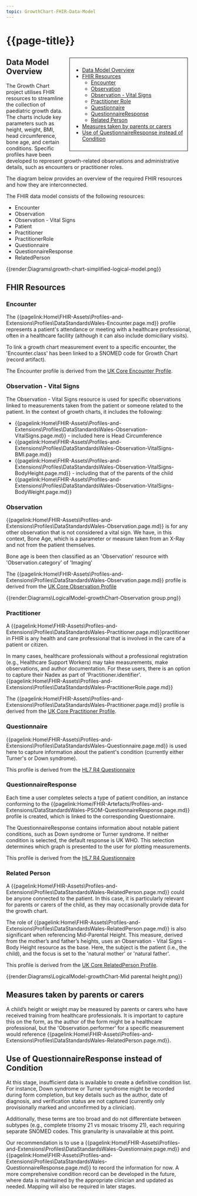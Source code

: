 ```yaml
---
topic: GrowthChart-FHIR-Data-Model
---
```


# {{page-title}}

<div style="float:right;border:1px;border-style:solid;padding:10px;margin:10px;width:300px;">

  - [Data Model Overview](#data-model-overview)
  - [FHIR Resources](#fhir-resources)
    * [Encounter](#encounter)
    * [Observation](#observation)
    * [Observation - Vital Signs](#observation-vital-signs)
    * [Practitioner Role](#practitioner-role)
    * [Questionnaire](#questionnaire)
    * [QuestionnaireResponse](#questionnaireresponse)
    * [Related Person](#related-person)
  - [Measures taken by parents or carers](#measures-taken-by-parents-carer)
  - [Use of QuestionnaireResponse instead of Condition](#use-of-questionnaireresponse-instead-of-condition)
</div>

## Data Model Overview
The Growth Chart project utilises FHIR resources to streamline the collection of paediatric growth data. The charts include key parameters such as height, weight, BMI, head circumference, bone age, and certain conditions.
Specific profiles have been developed to represent growth-related observations and administrative details, such as encounters or practitioner roles.

The diagram below provides an overview of the required FHIR resources and how they are interconnected.

The FHIR data model consists of the following resources: 
* Encounter
* Observation 
* Observation - Vital Signs
* Patient
* Practitioner
* PractitionerRole
* Questionnaire
* QuestionnaireResponse
* RelatedPerson

{{render:Diagrams\growth-chart-simplified-logical-model.png}}


## FHIR Resources

### Encounter
The {{pagelink:Home\FHIR-Assets\Profiles-and-Extensions\Profiles\DataStandardsWales-Encounter.page.md}} profile represents a patient's attendance or meeting with a healthcare professional, often in a healthcare facility (although it can also include domiciliary visits). 

To link a growth chart measurement event to a specific encounter, the 'Encounter.class' has been linked to a SNOMED code for Growth Chart (record artifact).

The Encounter profile is derived from the [UK Core Encounter Profile](https://simplifier.net/guide/uk-core-implementation-guide-stu2/Home/ProfilesandExtensions/Profile-UKCore-Encounter?version=2.0.1).

### Observation - Vital Signs

The Observation - Vital Signs resource is used for specific observations linked to measurements taken from the patient or someone related to the patient. In the context of growth charts, it includes the following:

* {{pagelink:Home\FHIR-Assets\Profiles-and-Extensions\Profiles\DataStandardsWales-Observation-VitalSigns.page.md}} - included here is Head Circumference
* {{pagelink:Home\FHIR-Assets\Profiles-and-Extensions\Profiles\DataStandardsWales-Observation-VitalSigns-BMI.page.md}}
* {{pagelink:Home\FHIR-Assets\Profiles-and-Extensions\Profiles\DataStandardsWales-Observation-VitalSigns-BodyHeight.page.md}} - including that of the parents of the child
* {{pagelink:Home\FHIR-Assets\Profiles-and-Extensions\Profiles\DataStandardsWales-Observation-VitalSigns-BodyWeight.page.md}}


### Observation 
{{pagelink:Home\FHIR-Assets\Profiles-and-Extensions\Profiles\DataStandardsWales-Observation.page.md}} is for any other observation that is not considered a vital sign. We have, in this context, Bone Age, which is a parameter or measure taken from an X-Ray and not from the patient themselves. 

Bone age is been then classified as an 'Observation' resource with 'Observation.category' of 'Imaging' 

The {{pagelink:Home\FHIR-Assets\Profiles-and-Extensions\Profiles\DataStandardsWales-Observation.page.md}} profile is derived from the [UK Core Observation Profile](https://simplifier.net/guide/uk-core-implementation-guide-stu2/Home/ProfilesandExtensions/Profile-UKCore-Observation?version=2.0.1)

{{render:Diagrams\LogicalModel-growthChart-Observation group.png}}


### Practitioner
A {{pagelink:Home\FHIR-Assets\Profiles-and-Extensions\Profiles\DataStandardsWales-Practitioner.page.md}}practitioner in FHIR is any health and care professional that is involved in the care of a patient or citizen. 

In many cases, healthcare professionals without a professional registration (e.g., Healthcare Support Workers) may take measurements, make observations, and author documentation. For these users, there is an option to capture their Nadex as part of 'Practitioner.identifier'.
{{pagelink:Home\FHIR-Assets\Profiles-and-Extensions\Profiles\DataStandardsWales-PractitionerRole.page.md}}

The {{pagelink:Home\FHIR-Assets\Profiles-and-Extensions\Profiles\DataStandardsWales-Practitioner.page.md}} profile is derived from the [UK Core Practitioner Profile](https://simplifier.net/guide/uk-core-implementation-guide-stu2/Home/ProfilesandExtensions/Profile-UKCore-Practitioner?version=2.0.1).

### Questionnaire
{{pagelink:Home\FHIR-Assets\Profiles-and-Extensions\Profiles\DataStandardsWales-Questionnaire.page.md}} is used here to capture information about the patient's condition (currently either Turner's or Down syndrome). 

This profile is derived from the [HL7 R4 Questionnaire](https://hl7.org/fhir/R4/questionnaire.html)

### QuestionnaireResponse
Each time a user completes selects a type of patient condition, an instance conforming to the {{pagelink:Home/FHIR-Artefacts/Profiles-and-Extensions/DataStandardsWales-PSOM-QuestionnaireResponse.page.md}} profile is created, which is linked to the corresponding Questionnaire. 

The QuestionnaireResponse contains information about notable patient conditions, such as Down syndrome or Turner syndrome. If neither condition is selected, the default response is UK WHO. This selection determines which graph is presented to the user for plotting measurements.

This profile is derived from the [HL7 R4 Questionnaire](https://hl7.org/fhir/R4/questionnaireresponse.html)

### Related Person
A {{pagelink:Home\FHIR-Assets\Profiles-and-Extensions\Profiles\DataStandardsWales-RelatedPerson.page.md}} could be anyone connected to the patient. In this case, it is particularly relevant for parents or carers of the child, as they may occasionally provide data for the growth chart.

The role of {{pagelink:Home\FHIR-Assets\Profiles-and-Extensions\Profiles\DataStandardsWales-RelatedPerson.page.md}} is also significant when referencing Mid-Parental Height. This measure, derived from the mother’s and father’s heights, uses an Observation - Vital Signs - Body Height resource as the base. Here, the subject is the patient (i.e., the child), and the focus is set to the 'natural mother' or 'natural father'.

This profile is derived from the [UK Core RelatedPerson Profile](https://simplifier.net/guide/UK-Core-Implementation-Guide-STU3-Sequence/Home/ProfilesandExtensions/Profile-UKCore-RelatedPerson?version=current).

{{render:Diagrams\LogicalModel-growthChart-Mid parental height.png}}

## Measures taken by parents or carers
A child’s height or weight may be measured by parents or carers who have received training from healthcare professionals. It is important to capture this on the form, as the author of the form might be a healthcare professional, but the 'Observation.performer' for a specific measurement would reference {{pagelink:Home\FHIR-Assets\Profiles-and-Extensions\Profiles\DataStandardsWales-RelatedPerson.page.md}}.

## Use of QuestionnaireResponse instead of Condition
At this stage, insufficient data is available to create a definitive condition list. For instance, Down syndrome or Turner syndrome might be recorded during form completion, but key details such as the author, date of diagnosis, and verification status are not captured (currently only provisionally marked and unconfirmed by a clinician).

Additionally, these terms are too broad and do not differentiate between subtypes (e.g., complete trisomy 21 vs mosaic trisomy 21), each requiring separate SNOMED codes. This granularity is unavailable at this point.

Our recommendation is to use a {{pagelink:Home\FHIR-Assets\Profiles-and-Extensions\Profiles\DataStandardsWales-Questionnaire.page.md}} and {{pagelink:Home\FHIR-Assets\Profiles-and-Extensions\Profiles\DataStandardsWales-QuestionnaireResponse.page.md}} to record the information for now. A more comprehensive condition record can be developed in the future, where data is maintained by the appropriate clinician and updated as needed. Mapping will also be required in later stages.


